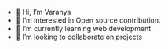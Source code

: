 - 👋 Hi, I’m Varanya
- 👀 I’m interested in Open source contribution.
- 🌱 I’m currently learning web development 
- 💞️ I’m looking to collaborate on projects


<!---
varanya26/varanya26 is a ✨ special ✨ repository because its `README.md` (this file) appears on your GitHub profile.
You can click the Preview link to take a look at your changes.
--->
